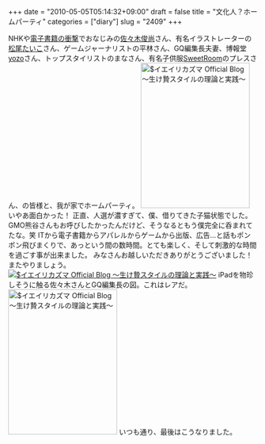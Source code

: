 +++
date = "2010-05-05T05:14:32+09:00"
draft = false
title = "文化人？ホームパーティ"
categories = ["diary"]
slug = "2409"
+++

NHKや<a href="http://www.amazon.co.jp/電子書籍の衝撃-ディスカヴァー携書-佐々木-俊尚/dp/4887598084" target="_blank">電子書籍の衝撃</a>でおなじみの<a href="http://www.pressa.jp/" target="_blank">佐々木俊尚</a>さん、有名イラストレーターの<a href="http://taikomatsu.exblog.jp/" target="_blank">松尾たいこ</a>さん、ゲームジャーナリストの平林さん、GQ編集長夫妻、博報堂<a href="http://ameblo.jp/kamiikedai-adman/" target="_blank">yozo</a>さん、トップスタイリストのまなさん、有名子供服<a href="http://ameblo.jp/sweetroom-dxc/" target="_blank">SweetRoom</a>のプレスさん、の皆様と、我が家でホームパーティ。
<a href="/images/ameblo/blog_import_4f7a38e9742c8.jpg"><img src="/images/ameblo/blog_import_4f7a38e89c8a1.jpg"  alt="$イエイリカズマ Official Blog ～生け贄スタイルの理論と実践～" width="220" height="293" border="0" /></a>
いやあ面白かった！
正直、人選が濃すぎて、僕、借りてきた子猫状態でした。GMO熊谷さんもお呼びしたかったんだけど、そうなるともう僕完全に呑まれてたな。笑
ITから電子書籍からアパレルからゲームから出版、広告…と話もポンポン飛びまくりで、あっという間の数時間。とても楽しく、そして刺激的な時間を過ごす事が出来ました。
みなさんお越しいただきありがとうございました！またやりましょう。
<a href="/images/ameblo/blog_import_4f7a38eab374e.jpg"><img src="/images/ameblo/blog_import_4f7a38e9e4b7f.jpg"  alt="$イエイリカズマ Official Blog ～生け贄スタイルの理論と実践～" border="0" /></a>
iPadを物珍しそうに触る佐々木さんとGQ編集長の図。これはレアだ。
<a href="/images/ameblo/blog_import_4f7a38ec15b76.jpg"><img src="/images/ameblo/blog_import_4f7a38eb2209e.jpg"  alt="$イエイリカズマ Official Blog ～生け贄スタイルの理論と実践～" width="220" height="293" border="0" /></a>
いつも通り、最後はこうなりました。

